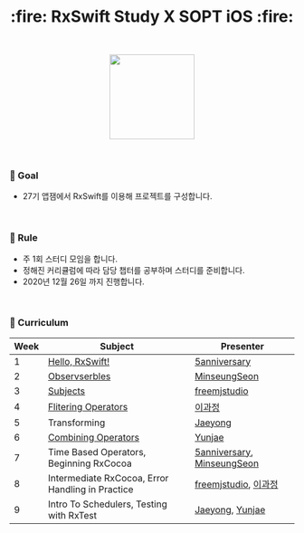 <h1 align="center"> :fire: RxSwift Study   X   SOPT iOS :fire: </h1> 
</br>

<p align="center"> <img src="https://www.thedroidsonroids.com/wp-content/uploads/2016/02/Rx_Logo_M-390x390.png" width="150"> </p>

</br>

### :seedling: Goal

- 27기 앱잼에서 RxSwift를 이용해 프로젝트를 구성합니다.


</br>

### :herb: Rule

- 주 1회 스터디 모임을 합니다.
- 정해진 커리큘럼에 따라 담당 챕터를 공부하며 스터디를 준비합니다.
- 2020년 12월 26일 까지 진행합니다.


</br>

### :deciduous_tree: Curriculum

| Week | Subject                                          | Presenter                                                    |
| ---- | ------------------------------------------------ | ------------------------------------------------------------ |
| 1    | [Hello, RxSwift!](week1.md)                      | [5anniversary](https://github.com/5anniversary)              |
| 2    | [Observserbles](week2.md)                                    | [MinseungSeon](https://github.com/minseungseon)              |
| 3    | [Subjects](week3.md)                                         | [freemjstudio](https://github.com/freemjstudio)              |
| 4    | [Flitering Operators](week4.md)                              | [이과정](https://github.com/gwajeong)                        |
| 5    | Transforming                                     | [Jaeyong](https://github.com/wody27)                         |
| 6    | [Combining Operators](week6.md)                 | [Yunjae](https://github.com/qodhrkawk)                       |
| 7    | Time Based Operators, Beginning RxCocoa          | [5anniversary](https://github.com/5anniversary), [MinseungSeon](https://github.com/minseungseon) |
| 8    | Intermediate RxCocoa, Error Handling in Practice | [freemjstudio](https://github.com/freemjstudio), [이과정](https://github.com/gwajeong) |
| 9    | Intro To Schedulers, Testing with RxTest         | [Jaeyong](https://github.com/wody27), [Yunjae](https://github.com/qodhrkawk) |

